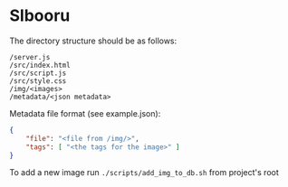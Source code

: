 # Slbooru

The directory structure should be as follows:
```
/server.js
/src/index.html
/src/script.js
/src/style.css
/img/<images>
/metadata/<json metadata>
```

Metadata file format (see example.json):
```json
{
	"file": "<file from /img/>",
	"tags": [ "<the tags for the image>" ]
}
```

To add a new image run `./scripts/add_img_to_db.sh` from project's root
